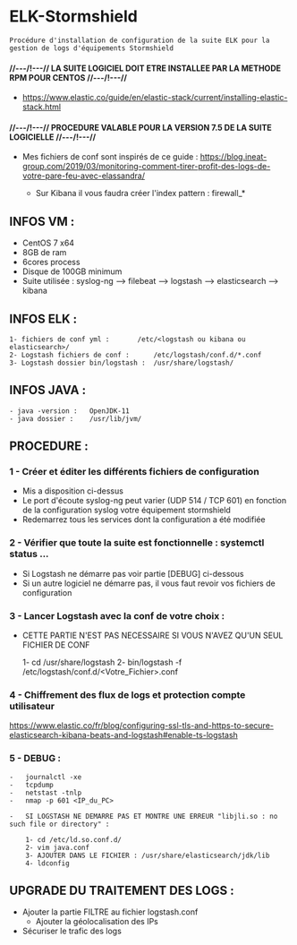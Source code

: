 # ELK-Stormshield
	Procédure d'installation de configuration de la suite ELK pour la gestion de logs d'équipements Stormshield

#### //---/!\---// LA SUITE LOGICIEL DOIT ETRE INSTALLEE PAR LA METHODE RPM POUR CENTOS //---/!\---//
	
* https://www.elastic.co/guide/en/elastic-stack/current/installing-elastic-stack.html
		
#### //---/!\---// PROCEDURE VALABLE POUR LA VERSION 7.5 DE LA SUITE LOGICIELLE //---/!\---//

* Mes fichiers de conf sont inspirés de ce guide :
	https://blog.ineat-group.com/2019/03/monitoring-comment-tirer-profit-des-logs-de-votre-pare-feu-avec-elassandra/
	
	- Sur Kibana il vous faudra créer l'index pattern : firewall_*

## INFOS VM :

* CentOS 7 x64
* 8GB de ram
* 6cores process
* Disque de 100GB minimum 
* Suite utilisée : syslog-ng --> filebeat --> logstash --> elasticsearch --> kibana

## INFOS ELK :

	1- fichiers de conf yml :		/etc/<logstash ou kibana ou elasticsearch>/
	2- Logstash fichiers de conf :		/etc/logstash/conf.d/*.conf
	3- Logstash dossier bin/logstash :	/usr/share/logstash/

## INFOS JAVA :

	- java -version :	OpenJDK-11
	- java dossier :	/usr/lib/jvm/


## PROCEDURE :

### 1 - Créer et éditer les différents fichiers de configuration

* Mis a disposition ci-dessus
* Le port d'écoute syslog-ng peut varier (UDP 514 / TCP 601) en fonction de la configuration syslog votre équipement stormshield
* Redemarrez tous les services dont la configuration a été modifiée

### 2 - Vérifier que toute la suite est fonctionnelle : systemctl status ...

* Si Logstash ne démarre pas voir partie [DEBUG] ci-dessous
* Si un autre logiciel ne démarre pas, il vous faut revoir vos fichiers de configuration

### 3 - Lancer Logstash avec la conf de votre choix :

* CETTE PARTIE N'EST PAS NECESSAIRE SI VOUS N'AVEZ QU'UN SEUL FICHIER DE CONF

	1- cd /usr/share/logstash
	2- bin/logstash -f /etc/logstash/conf.d/<Votre_Fichier>.conf
### 4 - Chiffrement des flux de logs et protection compte utilisateur

https://www.elastic.co/fr/blog/configuring-ssl-tls-and-https-to-secure-elasticsearch-kibana-beats-and-logstash#enable-ts-logstash

### 5 - DEBUG : 

	-	journalctl -xe
	-	tcpdump
	-	netstast -tnlp
	-	nmap -p 601 <IP_du_PC>

	- 	SI LOGSTASH NE DEMARRE PAS ET MONTRE UNE ERREUR "libjli.so : no such file or directory" :

		1- cd /etc/ld.so.conf.d/
		2- vim java.conf
		3- AJOUTER DANS LE FICHIER : /usr/share/elasticsearch/jdk/lib
		4- ldconfig
		
## UPGRADE DU TRAITEMENT DES LOGS :

* Ajouter la partie FILTRE au fichier logstash.conf
	- Ajouter la géolocalisation des IPs
* Sécuriser le trafic des logs
